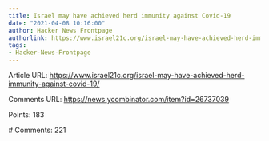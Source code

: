 ```yaml
---
title: Israel may have achieved herd immunity against Covid-19
date: "2021-04-08 10:16:00"
author: Hacker News Frontpage
authorlink: https://www.israel21c.org/israel-may-have-achieved-herd-immunity-against-covid-19/
tags:
- Hacker-News-Frontpage
---
```


<p>Article URL: <a href="https://www.israel21c.org/israel-may-have-achieved-herd-immunity-against-covid-19/">https://www.israel21c.org/israel-may-have-achieved-herd-immunity-against-covid-19/</a></p>
<p>Comments URL: <a href="https://news.ycombinator.com/item?id=26737039">https://news.ycombinator.com/item?id=26737039</a></p>
<p>Points: 183</p>
<p># Comments: 221</p>
